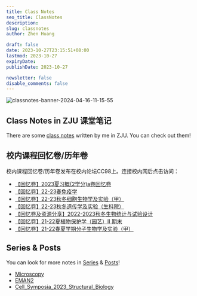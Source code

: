 ```yaml
---
title: Class Notes
seo_title: ClassNotes
description: 
slug: classnotes
author: Zhen Huang

draft: false
date: 2023-10-27T23:15:51+08:00
lastmod: 2023-10-27
expiryDate: 
publishDate: 2023-10-27

newsletter: false
disable_comments: false
---
```


![classnotes-banner-2024-04-16-11-15-55](https://lfs.zhenhuang.site/images/classnotes-banner-2024-04-16-11-15-55.jpeg#small)

## Class Notes in ZJU 课堂笔记

There are some [class notes](https://zhenh.notion.site/f21d69aaa7214868b465490a9bc6eee2?v=052dafd18fdb46ba8e5cc04bee0b99e6&pvs=4) written by me in ZJU. You can check out them!

## 校内课程回忆卷/历年卷

校内课程回忆卷/历年卷发布在校内论坛CC98上。连接校内网后点击访问：

* [【回忆卷】2023夏习概(2学分)a卷回忆卷](https://www.cc98.org/topic/5635264)
* [【回忆卷】22-23春免疫学](https://www.cc98.org/topic/5597536)
* [【回忆卷】22-23秋冬细胞生物学及实验（甲）](https://www.cc98.org/topic/5533627)
* [【回忆卷】22-23秋冬遗传学及实验（生科院）](https://www.cc98.org/topic/5507701)
* [【回忆卷及资源分享】2022-2023秋冬生物统计与试验设计](https://www.cc98.org/topic/5505331)
* [【回忆卷】21-22夏植物保护学（园艺）II 期末](https://www.cc98.org/topic/5356545)
* [【回忆卷】21-22春夏学期分子生物学及实验（甲）](https://www.cc98.org/topic/5354571)

## Series & Posts

You can look for more notes in [Series](../series/) & [Posts](../posts/)!

* [Microscopy](../series/microscopy/)
* [EMAN2](../series/eman2/)
* [Cell_Symposia_2023_Structural_Biology](../series/cell_symposia_2023_structural_biology/)
